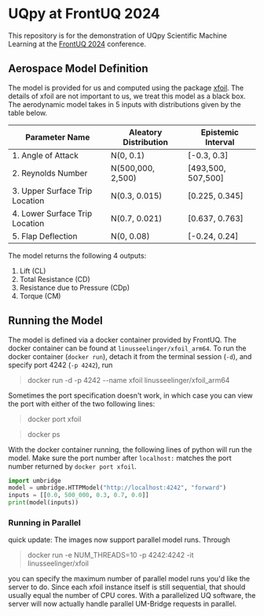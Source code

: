 # UQpy at FrontUQ 2024

This repository is for the demonstration of UQpy Scientific Machine Learning at the 
[FrontUQ 2024](https://www.frontuq-2024.com) conference.

## Aerospace Model Definition

The model is provided for us and computed using the package [xfoil](https://web.mit.edu/drela/Public/web/xfoil/).
The details of xfoil are not important to us, we treat this model as a black box.
The aerodynamic model takes in 5 inputs with distributions given by the table below.

| Parameter Name                 | Aleatory Distribution | Epistemic Interval |
|--------------------------------|-----------------------|--------------------|
| 1. Angle of Attack             | N(0, 0.1)             | [-0.3, 0.3]        |
| 2. Reynolds Number             | N(500,000, 2,500)     | [493,500, 507,500] |
| 3. Upper Surface Trip Location | N(0.3, 0.015)         | [0.225, 0.345]     |
| 4. Lower Surface Trip Location | N(0.7, 0.021)         | [0.637, 0.763]     |
| 5. Flap Deflection             | N(0, 0.08)            | [-0.24, 0.24]      |

The model returns the following 4 outputs:

1. Lift (CL)
2. Total Resistance (CD)
3. Resistance due to Pressure (CDp)
4. Torque (CM)


## Running the Model

The model is defined via a docker container provided by FrontUQ. 
The docker container can be found at `linusseelinger/xfoil_arm64`.
To run the docker container (`docker run`), detach it from the terminal session (`-d`), 
and specify port 4242 (`-p 4242`), run 

> docker run -d -p 4242 --name xfoil linusseelinger/xfoil_arm64 

Sometimes the port specification doesn't work, in which case you can view the port with either of the two following lines:

> docker port xfoil

> docker ps

With the docker container running, the following lines of python will run the model.
Make sure the port number after `localhost:` matches the port number returned by `docker port xfoil`.

```python
import umbridge
model = umbridge.HTTPModel("http://localhost:4242", "forward")
inputs = [[0.0, 500_000, 0.3, 0.7, 0.0]]
print(model(inputs))
```

### Running in Parallel

quick update: The images now support parallel model runs. Through

> docker run -e NUM_THREADS=10 -p 4242:4242 -it linusseelinger/xfoil

you can specify the maximum number of parallel model runs you'd like the server to do. 
Since each xfoil instance itself is still sequential, that should usually equal the number of CPU cores.
With a parallelized UQ software, the server will now actually handle parallel UM-Bridge requests in parallel.

